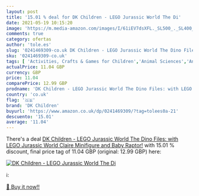 ```yaml
---
layout: post
title: '15.01 % deal for DK Children - LEGO Jurassic World The Di'
date: 2021-05-19 10:15:20
image: 'https://m.media-amazon.com/images/I/61iEV7dsXFL._SL500_._SL400_.jpg'
comments: true
category: ofertas
author: 'tole.es'
slug: '0241469309-co.uk DK Children - LEGO Jurassic World The Dino Files: with...'
sku: '0241469309-co.uk'
tags: [ 'Activities, Crafts & Games for Children','Animal Sciences','Animal Sciences References','Biological Sciences','Books','Childrens Books','Childrens Books on Animals','Childrens Books on Arts, Music & Photography','Childrens Books on Dinosaurs','Childrens Books on Nature','Childrens Books on Performing Arts','Childrens Books on Science, Nature & How It Works','Childrens Fiction Books on Animals','Childrens Reference Books','Education & Reference for Children','Literature & Fiction for Children','Science & Nature','TV, Movie & Video Game Adaptations for Children','dk children','lego', ]
actualPrice: 11.04 GBP
currency: GBP
price: 11.04
comparePrice: 12.99 GBP
prodname: 'DK Children - LEGO Jurassic World The Dino Files: with LEGO Jurassic World Claire Minifigure and Baby Raptor!'
country: 'co.uk'
flag: '🇬🇧'
brand: 'DK Children'
buyurl: 'https://www.amazon.co.uk/dp/0241469309/?tag=tolees0a-21'
descuento: '15.01'
average: '11.04'
---
```


There's a deal [DK Children - LEGO Jurassic World The Dino Files: with LEGO Jurassic World Claire Minifigure and Baby Raptor!](https://www.amazon.co.uk/dp/0241469309/?tag=tolees0a-21)  with  15.01 % discount, final price tag of  11.04 GBP (original: 12.99 GBP) here:

[![DK Children - LEGO Jurassic World The Di](https://m.media-amazon.com/images/I/61iEV7dsXFL._SL500_._SL400_.jpg)](https://www.amazon.co.uk/dp/0241469309/?tag=tolees0a-21)

ℹ️:


[🛒 Buy it now!!](https://www.amazon.co.uk/dp/0241469309/?tag=tolees0a-21)

